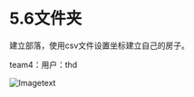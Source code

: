 # 5.6文件夹

建立部落，使用csv文件设置坐标建立自己的房子。

team4：用户：thd

![Imagetext](https://github.com/shiep18/EIS2020/blob/master/students/Tian%20Haodong/5.6/20200507.png)

